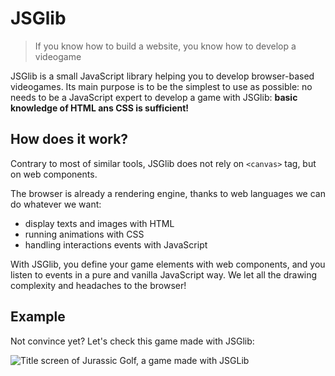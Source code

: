 # JSGlib
> If you know how to build a website, you know how to develop a videogame

JSGlib is a small JavaScript library helping you to develop browser-based videogames. Its main purpose is to be the simplest to use as possible:
no needs to be a JavaScript expert to develop a game with JSGlib: **basic knowledge of HTML ans CSS is sufficient!**

## How does it work?

Contrary to most of similar tools, JSGlib does not rely on `<canvas>` tag, but on web components.

The browser is already a rendering engine, thanks to web languages we can do whatever we want:

- display texts and images with HTML
- running animations with CSS
- handling interactions events with JavaScript

With JSGlib, you define your game elements with web components, and you listen to events in a pure and vanilla JavaScript way.
We let all the drawing complexity and headaches to the browser!

## Example

Not convince yet? Let's check this game made with JSGlib:

![Title screen of Jurassic Golf, a game made with JSGLib](https://v6p9d9t4.ssl.hwcdn.net/html/5673470/jurassic-golf/images/title_screen.gif)
